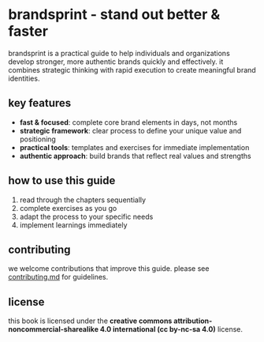 # brandsprint - stand out better & faster

brandsprint is a practical guide to help individuals and organizations develop stronger, more authentic brands quickly and effectively. it combines strategic thinking with rapid execution to create meaningful brand identities.

## key features

- **fast & focused**: complete core brand elements in days, not months
- **strategic framework**: clear process to define your unique value and positioning
- **practical tools**: templates and exercises for immediate implementation
- **authentic approach**: build brands that reflect real values and strengths

## how to use this guide

1. read through the chapters sequentially
2. complete exercises as you go
3. adapt the process to your specific needs
4. implement learnings immediately

## contributing

we welcome contributions that improve this guide. please see [contributing.md](contributing.md) for guidelines.

## license

this book is licensed under the **creative commons attribution-noncommercial-sharealike 4.0 international (cc by-nc-sa 4.0)** license.
